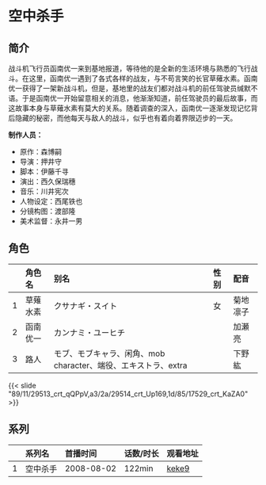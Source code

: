 # 空中杀手


## 简介

战斗机飞行员函南优一来到基地报道，等待他的是全新的生活环境与熟悉的飞行战斗。在这里，函南优一遇到了各式各样的战友，与不苟言笑的长官草薙水素。函南优一获得了一架新战斗机，但是，基地里的战友们都对战斗机的前任驾驶员缄默不语。于是函南优一开始留意相关的消息，他渐渐知道，前任驾驶员的最后故事，而这故事本身与草薙水素有莫大的关系。随着调查的深入，函南优一逐渐发现记忆背后隐藏的秘密，而他每天与敌人的战斗，似乎也有着向着界限迈步的一天。

**制作人员：**
- 原作：森博嗣
- 导演：押井守
- 脚本：伊藤千寻
- 演出：西久保瑞穗
- 音乐：川井宪次
- 人物设定：西尾铁也
- 分镜构图：渡部隆
- 美术监督：永井一男

## 角色

|     |   角色名   |   别名  | 性别 |  配音  |
|:--- |:------  |:----      |:---  |:--   |
| 1 | 草薙水素 | クサナギ・スイト | 女 | 菊地凛子 |
| 2 | 函南优一 | カンナミ・ユーヒチ |  | 加瀬亮 |
| 3 | 路人 | モブ、モブキャラ、闲角、mob character、端役、エキストラ、extra |  | 下野紘 |

{{< slide "89/11/29513_crt_qQPpV,a3/2a/29514_crt_Up169,1d/85/17529_crt_KaZA0" >}}

## 系列

|     | 系列名  | 首播时间       | 话数/时长  | 观看地址                                                    |
| :-- | :--- | :--------- | :----- | :------------------------------------------------------ |
| 1   | 空中杀手 | 2008-08-02 | 122min | [keke9](https://www.keke9.app/play/30942-4-283084.html) |



